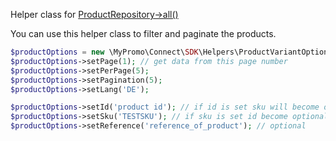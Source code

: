 Helper class for [ProductRepository->all()][ProductRepository]

You can use this helper class to filter and paginate the products.

```php
$productOptions = new \MyPromo\Connect\SDK\Helpers\ProductVariantOptions();
$productOptions->setPage(1); // get data from this page number
$productOptions->setPerPage(5);
$productOptions->setPagination(5);
$productOptions->setLang('DE');

$productOptions->setId('product id'); // if id is set sku will become optional
$productOptions->setSku('TESTSKU'); // if sku is set id become optional
$productOptions->setReference('reference_of_product'); // optional
```

[ProductRepository]: ../Repositories/ProductRepository.md
